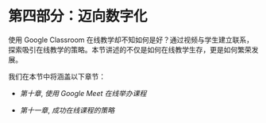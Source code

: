 # 第四部分：迈向数字化

使用 Google Classroom 在线教学却不知如何是好？通过视频与学生建立联系，探索吸引在线教学的策略。本节讲述的不仅是如何在线教学生存，更是如何繁荣发展。

我们在本节中将涵盖以下章节：

+   *第十章*, *使用 Google Meet 在线举办课程*

+   *第十一章*, *成功在线课程的策略*
